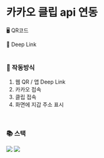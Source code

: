 # 카카오 클립 api 연동

🖥️ QR코드

📱 Deep Link
<br>
<br>

### 🔧 작동방식
1. 웹 QR / 앱 Deep Link
2. 카카오 접속
3. 클립 접속
4. 화면에 지갑 주소 표시

<br>

### 📚 스택
<img src="https://img.shields.io/badge/react-61DAFB?style=for-the-badge&logo=react&logoColor=black"> <img src="https://img.shields.io/badge/javascript-F7DF1E?style=for-the-badge&logo=javascript&logoColor=black"> 

